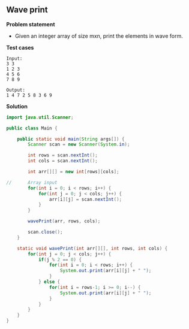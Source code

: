## Wave print

**Problem statement**

- Given an integer array of size mxn, print the elements in wave form.

**Test cases**

```
Input:
3 3
1 2 3
4 5 6
7 8 9

Output:
1 4 7 2 5 8 3 6 9
```

**Solution**

```java
import java.util.Scanner;

public class Main {

	public static void main(String args[]) {
		Scanner scan = new Scanner(System.in);

		int rows = scan.nextInt();
		int cols = scan.nextInt();

		int arr[][] = new int[rows][cols];

//		Array input
		for(int i = 0; i < rows; i++) {
			for(int j = 0; j < cols; j++) {
				arr[i][j] = scan.nextInt();
			}
		}

		wavePrint(arr, rows, cols);

		scan.close();
	}

	static void wavePrint(int arr[][], int rows, int cols) {
		for(int j = 0; j < cols; j++) {
			if(j % 2 == 0) {
				for(int i = 0; i < rows; i++) {
					System.out.print(arr[i][j] + " ");
				}
			} else {
				for(int i = rows-1; i >= 0; i--) {
					System.out.print(arr[i][j] + " ");
				}
			}
		}
	}
}
```
